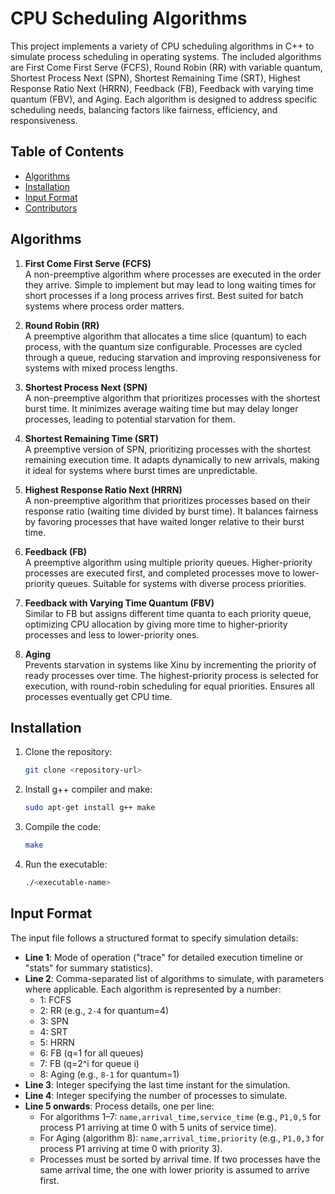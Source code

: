 # CPU Scheduling Algorithms

This project implements a variety of CPU scheduling algorithms in C++ to simulate process scheduling in operating systems. The included algorithms are First Come First Serve (FCFS), Round Robin (RR) with variable quantum, Shortest Process Next (SPN), Shortest Remaining Time (SRT), Highest Response Ratio Next (HRRN), Feedback (FB), Feedback with varying time quantum (FBV), and Aging. Each algorithm is designed to address specific scheduling needs, balancing factors like fairness, efficiency, and responsiveness.

## Table of Contents
- [Algorithms](#algorithms)
- [Installation](#installation)
- [Input Format](#input-format)
- [Contributors](#contributors)

## Algorithms

1. **First Come First Serve (FCFS)**  
   A non-preemptive algorithm where processes are executed in the order they arrive. Simple to implement but may lead to long waiting times for short processes if a long process arrives first. Best suited for batch systems where process order matters.

2. **Round Robin (RR)**  
   A preemptive algorithm that allocates a time slice (quantum) to each process, with the quantum size configurable. Processes are cycled through a queue, reducing starvation and improving responsiveness for systems with mixed process lengths.

3. **Shortest Process Next (SPN)**  
   A non-preemptive algorithm that prioritizes processes with the shortest burst time. It minimizes average waiting time but may delay longer processes, leading to potential starvation for them.

4. **Shortest Remaining Time (SRT)**  
   A preemptive version of SPN, prioritizing processes with the shortest remaining execution time. It adapts dynamically to new arrivals, making it ideal for systems where burst times are unpredictable.

5. **Highest Response Ratio Next (HRRN)**  
   A non-preemptive algorithm that prioritizes processes based on their response ratio (waiting time divided by burst time). It balances fairness by favoring processes that have waited longer relative to their burst time.

6. **Feedback (FB)**  
   A preemptive algorithm using multiple priority queues. Higher-priority processes are executed first, and completed processes move to lower-priority queues. Suitable for systems with diverse process priorities.

7. **Feedback with Varying Time Quantum (FBV)**  
   Similar to FB but assigns different time quanta to each priority queue, optimizing CPU allocation by giving more time to higher-priority processes and less to lower-priority ones.

8. **Aging**  
   Prevents starvation in systems like Xinu by incrementing the priority of ready processes over time. The highest-priority process is selected for execution, with round-robin scheduling for equal priorities. Ensures all processes eventually get CPU time.

## Installation

1. Clone the repository:
   ```bash
   git clone <repository-url>
   ```
2. Install g++ compiler and make:
   ```bash
   sudo apt-get install g++ make
   ```
3. Compile the code:
   ```bash
   make
   ```
4. Run the executable:
   ```bash
   ./<executable-name>
   ```

## Input Format

The input file follows a structured format to specify simulation details:

- **Line 1**: Mode of operation ("trace" for detailed execution timeline or "stats" for summary statistics).
- **Line 2**: Comma-separated list of algorithms to simulate, with parameters where applicable. Each algorithm is represented by a number:
  - 1: FCFS
  - 2: RR (e.g., `2-4` for quantum=4)
  - 3: SPN
  - 4: SRT
  - 5: HRRN
  - 6: FB (q=1 for all queues)
  - 7: FB (q=2^i for queue i)
  - 8: Aging (e.g., `8-1` for quantum=1)
- **Line 3**: Integer specifying the last time instant for the simulation.
- **Line 4**: Integer specifying the number of processes to simulate.
- **Line 5 onwards**: Process details, one per line:
  - For algorithms 1–7: `name,arrival_time,service_time` (e.g., `P1,0,5` for process P1 arriving at time 0 with 5 units of service time).
  - For Aging (algorithm 8): `name,arrival_time,priority` (e.g., `P1,0,3` for process P1 arriving at time 0 with priority 3).
  - Processes must be sorted by arrival time. If two processes have the same arrival time, the one with lower priority is assumed to arrive first.
